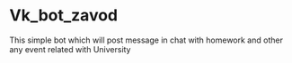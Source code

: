 # Vk_bot_zavod
This simple bot which will post message in chat with homework and other any event related with University 
